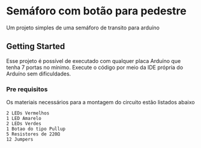 # Semáforo com botão para pedestre

Um projeto simples de uma semáforo de transito para arduíno

## Getting Started

Esse projeto é possível de executado com qualquer placa Arduíno que tenha 7 portas no mínimo. Execute o código por meio da IDE própria do Arduíno sem dificuldades.

### Pre requisitos

Os materiais necessários para a montagem do circuito estão listados abaixo

```
2 LEDs Vermelhos
1 LED Amarelo
2 LEDs Verdes
1 Botao do tipo Pullup
5 Resistores de 220Ω
12 Jumpers
```
